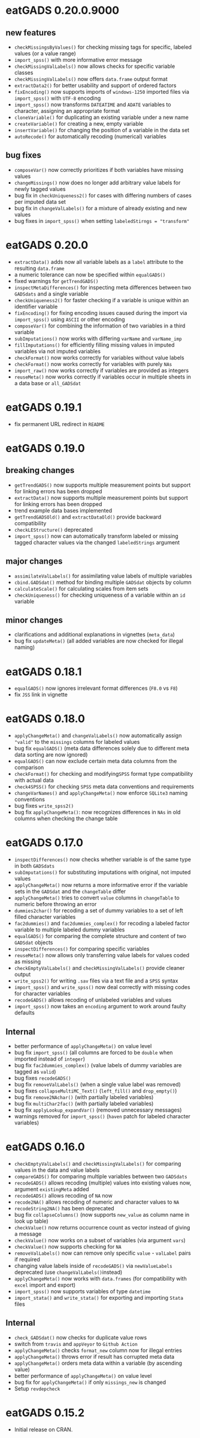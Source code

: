 # eatGADS 0.20.0.9000

## new features
* `checkMissingsByValues()` for checking missing tags for specific, labeled values (or a value range)
* `import_spss()` with more informative error message
* `checkMissingValLabels()` now allows checks for specific variable classes
* `checkMissingValLabels()` now offers `data.frame` output format
* `extractData2()` for better usability and support of ordered factors
* `fixEncoding()` now supports imports of `windows-1250` imported files via `import_spss()` with `UTF-8` encoding
* `import_spss()` now transforms `DATEATIME` and `ADATE` variables to character, assigning an appropriate format
* `cloneVariable()` for duplicating an existing variable under a new name
* `createVariable()` for creating a new, empty variable
* `insertVariable()` for changing the position of a variable in the data set
* `autoRecode()` for automatically recoding (numerical) variables

## bug fixes
* `composeVar()` now correctly prioritizes if both variables have missing values
* `changeMissings()` now does no longer add arbitrary value labels for newly tagged values
* bug fix in `checkUniqueness2()` for cases with differing numbers of cases per imputed data set
* bug fix in `changeValLabels()` for a mixture of already existing and new values
* bug fixes in `import_spss()` when setting `labeledStirngs = "transform"`


# eatGADS 0.20.0

* `extractData()` adds now all variable labels as a `label` attribute to the resulting `data.frame`
* a numeric tolerance can now be specified within `equalGADS()`
* fixed warnings for `getTrendGADS()`
* `inspectMetaDifferences()` for inspecting meta differences between two `GADSdats` and a single variable
* `checkUniqueness2()` for faster checking if a variable is unique within an identifier variable
* `fixEncoding()` for fixing encoding issues caused during the import via `import_spss()` using `ASCII` or other encoding
* `composeVar()` for combining the information of two variables in a third variable
* `subImputations()` now works with differing `varName` and `varName_imp`
* `fillImputations()` for efficiently filling missing values in imputed variables via not imputed variables
* `checkFormat()` now works correctly for variables without value labels
* `checkFormat()` now works correctly for variables with purely `NAs`
* `import_raw()` now works correctly if variables are provided as integers
* `reuseMeta()` now works correctly if variables occur in multiple sheets in a data base or `all_GADSdat`


# eatGADS 0.19.1

* fix permanent URL redirect in `README`


# eatGADS 0.19.0

## breaking changes
* `getTrendGADS()` now supports multiple measurement points but support for linking errors has been dropped
* `extractData()` now supports multiple measurement points but support for linking errors has been dropped
* trend example data bases implemented
* `getTrendGADSOld()` and `extractDataOld()` provide backward compatibility
* `checkLEStructure()` deprecated
* `import_spss()` now can automatically transform labeled or missing tagged character values via the changed `labeledStrings` argument

## major changes
* `assimilateValLabels()` for assimilating value labels of multiple variables
* `cbind.GADSdat()` method for binding multiple `GADSdat` objects by column
* `calculateScale()` for calculating scales from item sets
* `checkUniqueness()` for checking uniqueness of a variable within an `id` variable

## minor changes
* clarifications and additional explanations in vignettes (`meta_data`)
* bug fix `updateMeta()` (all added variables are now checked for illegal naming)


# eatGADS 0.18.1

* `equalGADS()` now ignores irrelevant format differences (`F8.0` vs `F8`)
* fix `JSS` link in vignette


# eatGADS 0.18.0

* `applyChangeMeta()` and `changeValLabels()` now automatically assign `"valid"` to the `missings` columns for labeled values
* bug fix `equalGADS()` (meta data differences solely due to different meta data sorting are now ignored) 
* `equalGADS()` can now exclude certain meta data columns from the comparison
* `checkFormat()` for checking and modifying`SPSS` format type compatibility with actual data
* `check4SPSS()` for checking `SPSS` meta data conventions and requirements
* `changeVarNames()` and `applyChangeMeta()` now enforce `SQLite3` naming conventions
* bug fixes `write_spss2()`
* bug fix `applyChangeMeta()`: now recognizes differences in `NAs` in old columns when checking the change table


# eatGADS 0.17.0

* `inspectDifferences()` now checks whether variable is of the same type in both `GADSdats`
* `subImputations()` for substituting imputations with original, not imputed values
* `applyChangeMeta()` now returns a more informative error if the variable sets in the `GADSdat` and the `changeTable` differ
* `applyChangeMeta()` tries to convert `value` columns in `changeTable` to numeric before throwing an error
* `dummies2char()` for recoding a set of dummy variables to a set of left filled character variables
* `fac2dummies()` and `fac2dummies_complex()` for recoding a labeled factor variable to multiple labeled dummy variables
* `equalGADS()` for comparing the complete structure and content of two `GADSdat` objects
* `inspectDifferences()` for comparing specific variables
* `reuseMeta()` now allows only transferring value labels for values coded as missing
* `checkEmptyValLabels()` and `checkMissingValLabels()` provide cleaner output
* `write_spss2()` for writing `.sav` files via a text file and a `SPSS` syntax
* `import_spss()` and `write_spss()` now deal correctly with missing codes for character variables
* `recodeGADS()` allows recoding of unlabeled variables and values
* `import_spss()` now takes an `encoding` argument to work around faulty defaults


## Internal
* better performance of `applyChangeMeta()` on value level
* bug fix `import_spss()` (all columns are forced to be `double` when imported instead of `integer`)
* bug fix `fac2dummies_complex()` (value labels of dummy variables are tagged as `valid`)
* bug fixes `recodeGADS()`
* bug fix `removeValLabels()` (when a single value label was removed)
* bug fixes `collapseMultiMC_Text()` (`left_fill()` and `drop_empty()`)
* bug fix `remove2NAchar()` (with partially labeled variables)
* bug fix `multiChar2fac()` (with partially labeled variables)
* bug fix `applyLookup_expandVar()` (removed unnecessary messages)
* warnings removed for `import_spss()` (`haven` patch for labeled character variables)


# eatGADS 0.16.0

* `checkEmptyValLabels()` and `checkMissingValLabels()` for comparing values in the data and value labels
* `compareGADS()` for comparing multiple variables between two `GADSdats`
* `recodeGADS()` allows recoding (multiple) values into existing values now, argument `existingMeta` added
* `recodeGADS()` allows recoding of `NA` now
* `recode2NA()` allows recoding of numeric and character values to `NA`
* `recodeString2NA()` has been deprecated
* bug fix `collapseColumns()` (now supports `new_value` as column name in look up table)
* `checkValue()` now returns occurrence count as vector instead of giving a message
* `checkValue()` now works on a subset of variables (via argument `vars`)
* `checkValue()` now supports checking for `NA`
* `removeValLabels()` now can remove only specific `value` - `valLabel` pairs if required 
* changing value labels inside of `recodeGADS()` via `newValueLabels` deprecated (use `changeValLabels()`instead)
* `applyChangeMeta()` now works with `data.frames` (for compatibility with `excel` import and export)
* `import_spss()` now supports variables of type `datetime` 
* `import_stata()` and `write_stata()` for exporting and importing `Stata` files

## Internal
* `check_GADSdat()` now checks for duplicate value rows
* switch from `travis` and `appVeyor` to `Github Action`
* `applyChangeMeta()` checks `format_new` column now for illegal entries
* `applyChangeMeta()` throws error if result has corrupted meta data
* `applyChangeMeta()` orders meta data within a variable (by ascending value)
* better performance of `applyChangeMeta()` on value level
* bug fix for `applyChangeMeta()` if only `missings_new` is changed
* Setup `revdepcheck`


# eatGADS 0.15.2

* Initial release on CRAN.
